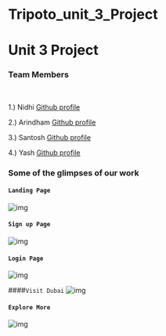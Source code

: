# Tripoto_unit_3_Project

<h1>Unit 3 Project </h1>

<h3> Team Members </h3>

<br/>

1.) Nidhi [Github profile](https://github.com/aarohi1234)

2.) Arindham [Github profile](https://github.com/NagArindam)

3.) Santosh [Github profile](https://github.com/Santosh2740)

4.) Yash [Github profile](https://github.com/yash9444)

### Some of the glimpses of our work

#### `Landing Page`

![img](https://github.com/aarohi1234/glistening-rock-2573/blob/main/Image/index.jpeg)
<img src="./Image/index.jpeg" alt="" />
<br/>

#### `Sign up Page`

![img](https://github.com/aarohi1234/glistening-rock-2573/blob/main/Image/02signup.jpeg)
<br/>

#### `Login Page`

![img](https://github.com/aarohi1234/glistening-rock-2573/blob/main/Image/01login.jpeg)
<br/>

####`Visit Dubai`
![img](https://github.com/aarohi1234/glistening-rock-2573/blob/main/Image/03visit_dubai.jpeg)
<br/>

#### `Explore More`

![img](https://github.com/aarohi1234/glistening-rock-2573/blob/main/Image/05.jpeg)
<br/>

